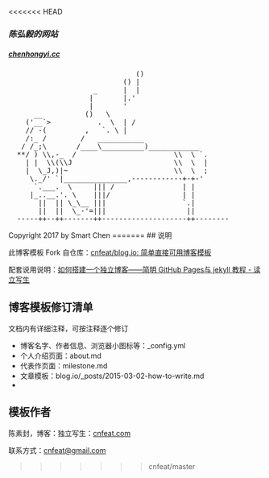 <<<<<<< HEAD
<em><h3>陈弘毅的网站</h3></em>
<h5><a href="http://chenhongyi.cc">chenhongyi.cc</a></h5>
<pre>
                              ()
                           () |
                    _      |  |
                   |       |.'
                   |       '
      __          ()   \
    ('__`>           .  \  | /
    // -(         ,   `. \ |
    /:_ /        /   ___________
   / /_;\       /____\__________)____________
  **/ ) \\,-_  /                       \\  \ `.
    | |  \\(\\J                        \\  \  |
    |  \_J,)|~                         \\  \  ;
     \._/' `|_______________,------------+-+-'
      `.___.  \     ||| /                | |
     |_..__.'. \    |||/                 | |
       ||  || \_\__ |||                  `.|
       ||  ||  \_-'=|||                   ||
  -----++--++-------++--------------------++--------
</pre>
Copyright 2017 by Smart Chen
=======
## 说明

此博客模板 Fork 自仓库：[cnfeat/blog.io: 简单直接可用博客模板](https://github.com/cnfeat/blog.io)

配套说用说明：[如何搭建一个独立博客——简明 GitHub Pages与 jekyll 教程 - 读立写生](http://www.cnfeat.com/blog/2014/05/10/how-to-build-a-blog/)

## 博客模板修订清单

文档内有详细注释，可按注释逐个修订

* 博客名字、作者信息、浏览器小图标等：_config.yml 
* 个人介绍页面：about.md
* 代表作页面：milestone.md
* 文章模板：blog.io/_posts/2015-03-02-how-to-write.md 
* 

## 模板作者

陈素封，博客：独立写生：[cnfeat.com](cnfeat.com)

联系方式：cnfeat@gmail.com


>>>>>>> cnfeat/master
